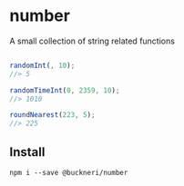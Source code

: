 # number

A small collection of string related functions

```javascript

randomInt(, 10);
//> 5

randomTimeInt(0, 2359, 10);
//> 1010

roundNearest(223, 5);
//> 225
```

## Install

```shell
npm i --save @buckneri/number
```
